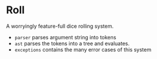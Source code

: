 # Roll
A worryingly feature-full dice rolling system.

- `parser` parses argument string into tokens
- `ast` parses the tokens into a tree and evaluates.
- `exceptions` contains the many error cases of this system